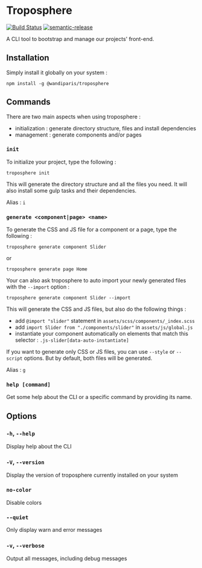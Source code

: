 # Troposphere

[![Build Status](https://travis-ci.org/WandiParis/troposphere.svg?branch=master)](https://travis-ci.org/WandiParis/troposphere)
[![semantic-release](https://img.shields.io/badge/%20%20%F0%9F%93%A6%F0%9F%9A%80-semantic--release-e10079.svg)](https://github.com/semantic-release/semantic-release)

A CLI tool to bootstrap and manage our projects' front-end.

## Installation

Simply install it globally on your system :

```
npm install -g @wandiparis/troposphere
```

## Commands

There are two main aspects when using troposphere :

* initialization : generate directory structure, files and install dependencies
* management : generate components and/or pages

### `init`

To initialize your project, type the following :

```
troposphere init
```

This will generate the directory structure and all the files you need. It will
also install some gulp tasks and their dependencies.

Alias : `i`

### `generate <component|page> <name>`

To generate the CSS and JS file for a component or a page, type the following :

```
troposphere generate component Slider
```

or

```
troposphere generate page Home
```

Your can also ask troposphere to auto import your newly generated files with the
`--import` option :

```
troposphere generate component Slider --import
```

This will generate the CSS and JS files, but also do the following things :

* add `@import "slider"` statement in `assets/scss/components/_index.scss`
* add `import Slider from "./components/slider"` in `assets/js/global.js`
* instantiate your component automatically on elements that match this selector
: `.js-slider[data-auto-instantiate]`

If you want to generate only CSS or JS files, you can use `--style` or
`--script` options. But by default, both files will be generated.

Alias : `g`

### `help [command]`

Get some help about the CLI or a specific command by providing its name.

## Options

### `-h`, `--help`

Display help about the CLI

### `-V`, `--version`

Display the version of troposphere currently installed on your system

### `no-color`

Disable colors

### `--quiet`

Only display warn and error messages

### `-v`, `--verbose`

Output all messages, including debug messages

